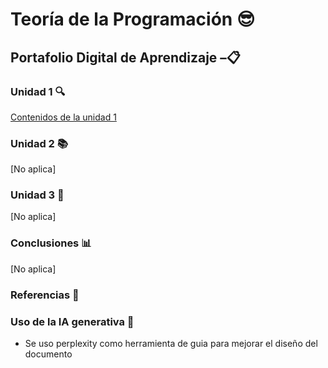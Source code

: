 # Teoría de la Programación 😎  
## Portafolio Digital de Aprendizaje –📋  

### Unidad 1 🔍  
[Contenidos de la unidad 1](./Unidad1.md) 
### Unidad 2 📚  
[No aplica]
### Unidad 3 📝 
[No aplica]
### Conclusiones 📊  
[No aplica]
### Referencias 📑

### Uso de la IA generativa 🤖  
- Se uso perplexity como herramienta de guia para mejorar el diseño del documento 

